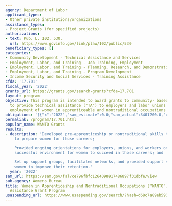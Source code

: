 ```yaml
---
agency: Department of Labor
applicant_types:
- Other private institutions/organizations
assistance_types:
- Project Grants (for specified projects)
authorizations:
- text: Pub. L. 102, 530.
  url: https://www.govinfo.gov/link/plaw/102/public/530
beneficiary_types: []
categories:
- Community Development - Technical Assistance and Services
- Employment, Labor, and Training - Job Training, Employment
- Employment, Labor, and Training - Planning, Research, and Demonstration
- Employment, Labor, and Training - Program Development
- Income Security and Social Services - Training Assistance
cfda: '17.701'
fiscal_year: '2022'
grants_url: https://grants.gov/search-grants?cfda=17.701
layout: program
objective: This program is intended to award grants to community- based organizations
  to provide technical assistance ("TA") to employers and labor unions to encourage
  employment of women in apprenticeable and nontraditional occupations ("A/NTO”).
obligations: '[{"x":"2022","sam_estimate":0.0,"sam_actual":3401200.0,"usa_spending_actual":5641698.0},{"x":"2023","sam_estimate":5000000.0,"sam_actual":0.0,"usa_spending_actual":5000000.0},{"x":"2024","sam_estimate":5000000.0,"sam_actual":0.0,"usa_spending_actual":-219346.5}]'
permalink: /program/17.701.html
popular_name: WANTO Grants
results:
- description: 'Developed pre-apprenticeship or nontraditional skills training programs
    to prepare women for those careers;

    Provided ongoing orientations for employers, unions, and workers on creating a
    successful environment for women to succeed in those careers; and

    Set up support groups, facilitated networks, and provided support services for
    women to improve their retention.'
  year: '2022'
sam_url: https://sam.gov/fal/ce796fbfc1264098917486897f31dbfe/view
sub-agency: Womens Bureau
title: Women in Apprenticeship and Nontraditional Occupations (“WANTO”) Technical
  Assistance Grant Program
usaspending_url: https://www.usaspending.gov/search/?hash=d68c7a89eb593e3463487bf23a79542e
---
```

